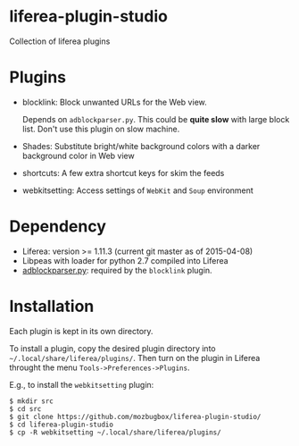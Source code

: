 # liferea-plugin-studio
Collection of liferea plugins

# Plugins
* blocklink: Block unwanted URLs for the Web view.
  
   Depends on `adblockparser.py`. This could be **quite slow**
   with large block list. Don't use this plugin on slow machine.

* Shades: Substitute bright/white background colors with a darker background color in Web view
* shortcuts: A few extra shortcut keys for skim the feeds
* webkitsetting: Access settings of `WebKit` and `Soup` environment 

# Dependency
* Liferea: version >= 1.11.3 (current git master as of 2015-04-08)
* Libpeas with loader for python 2.7 compiled into Liferea
* [adblockparser.py](https://github.com/scrapinghub/adblockparser): required by the `blocklink` plugin.

# Installation
Each plugin is kept in its own directory.

To install a plugin, copy the desired plugin directory into `~/.local/share/liferea/plugins/`. Then turn on the plugin in Liferea throught the menu `Tools->Preferences->Plugins`.

E.g., to install the `webkitsetting` plugin:
```
$ mkdir src
$ cd src
$ git clone https://github.com/mozbugbox/liferea-plugin-studio/
$ cd liferea-plugin-studio
$ cp -R webkitsetting ~/.local/share/liferea/plugins/
```

